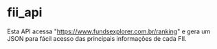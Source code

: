 # fii_api

Esta API acessa "https://www.fundsexplorer.com.br/ranking" e gera um JSON para fácil acesso das principais informações de cada FII.
